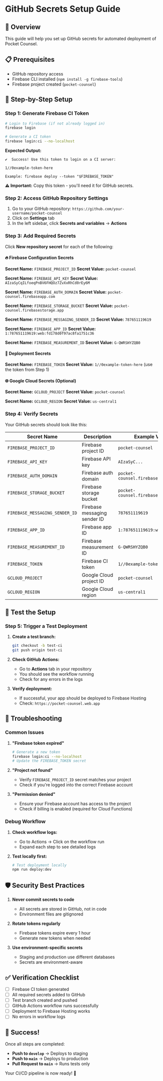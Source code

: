 # GitHub Secrets Setup Guide

## 🎯 Overview

This guide will help you set up GitHub secrets for automated deployment of Pocket Counsel.

## 📋 Prerequisites

- GitHub repository access
- Firebase CLI installed (`npm install -g firebase-tools`)
- Firebase project created (`pocket-counsel`)

## 🔐 Step-by-Step Setup

### Step 1: Generate Firebase CI Token

```bash
# Login to Firebase (if not already logged in)
firebase login

# Generate a CI token
firebase login:ci --no-localhost
```

**Expected Output:**

```
✔  Success! Use this token to login on a CI server:

1//0example-token-here

Example: firebase deploy --token "$FIREBASE_TOKEN"
```

**⚠️ Important:** Copy this token - you'll need it for GitHub secrets.

### Step 2: Access GitHub Repository Settings

1. Go to your GitHub repository: `https://github.com/your-username/pocket-counsel`
2. Click on **Settings** tab
3. In the left sidebar, click **Secrets and variables** → **Actions**

### Step 3: Add Required Secrets

Click **New repository secret** for each of the following:

#### 🔥 Firebase Configuration Secrets

**Secret Name:** `FIREBASE_PROJECT_ID`
**Secret Value:** `pocket-counsel`

**Secret Name:** `FIREBASE_API_KEY`
**Secret Value:** `AIzaSyCqILfoeqPnBV6FHQOz7ZvXxRhCd0rEy6M`

**Secret Name:** `FIREBASE_AUTH_DOMAIN`
**Secret Value:** `pocket-counsel.firebaseapp.com`

**Secret Name:** `FIREBASE_STORAGE_BUCKET`
**Secret Value:** `pocket-counsel.firebasestorage.app`

**Secret Name:** `FIREBASE_MESSAGING_SENDER_ID`
**Secret Value:** `787651119619`

**Secret Name:** `FIREBASE_APP_ID`
**Secret Value:** `1:787651119619:web:fd178d0f97ac8fa1751c36`

**Secret Name:** `FIREBASE_MEASUREMENT_ID`
**Secret Value:** `G-QWRSHYZQB0`

#### 🔑 Deployment Secrets

**Secret Name:** `FIREBASE_TOKEN`
**Secret Value:** `1//0example-token-here` (use the token from Step 1)

#### 🌐 Google Cloud Secrets (Optional)

**Secret Name:** `GCLOUD_PROJECT`
**Secret Value:** `pocket-counsel`

**Secret Name:** `GCLOUD_REGION`
**Secret Value:** `us-central1`

### Step 4: Verify Secrets

Your GitHub secrets should look like this:

| Secret Name                    | Description                  | Example Value                        |
| ------------------------------ | ---------------------------- | ------------------------------------ |
| `FIREBASE_PROJECT_ID`          | Firebase project ID          | `pocket-counsel`                     |
| `FIREBASE_API_KEY`             | Firebase API key             | `AIzaSyC...`                         |
| `FIREBASE_AUTH_DOMAIN`         | Firebase auth domain         | `pocket-counsel.firebaseapp.com`     |
| `FIREBASE_STORAGE_BUCKET`      | Firebase storage bucket      | `pocket-counsel.firebasestorage.app` |
| `FIREBASE_MESSAGING_SENDER_ID` | Firebase messaging sender ID | `787651119619`                       |
| `FIREBASE_APP_ID`              | Firebase app ID              | `1:787651119619:web:...`             |
| `FIREBASE_MEASUREMENT_ID`      | Firebase measurement ID      | `G-QWRSHYZQB0`                       |
| `FIREBASE_TOKEN`               | Firebase CI token            | `1//0example-token-here`             |
| `GCLOUD_PROJECT`               | Google Cloud project ID      | `pocket-counsel`                     |
| `GCLOUD_REGION`                | Google Cloud region          | `us-central1`                        |

## 🚀 Test the Setup

### Step 5: Trigger a Test Deployment

1. **Create a test branch:**

   ```bash
   git checkout -b test-ci
   git push origin test-ci
   ```

2. **Check GitHub Actions:**
   - Go to **Actions** tab in your repository
   - You should see the workflow running
   - Check for any errors in the logs

3. **Verify deployment:**
   - If successful, your app should be deployed to Firebase Hosting
   - Check: `https://pocket-counsel.web.app`

## 🔧 Troubleshooting

### Common Issues

1. **"Firebase token expired"**

   ```bash
   # Generate a new token
   firebase login:ci --no-localhost
   # Update the FIREBASE_TOKEN secret
   ```

2. **"Project not found"**
   - Verify `FIREBASE_PROJECT_ID` secret matches your project
   - Check if you're logged into the correct Firebase account

3. **"Permission denied"**
   - Ensure your Firebase account has access to the project
   - Check if billing is enabled (required for Cloud Functions)

### Debug Workflow

1. **Check workflow logs:**
   - Go to Actions → Click on the workflow run
   - Expand each step to see detailed logs

2. **Test locally first:**
   ```bash
   # Test deployment locally
   npm run deploy:dev
   ```

## 🛡️ Security Best Practices

1. **Never commit secrets to code**
   - All secrets are stored in GitHub, not in code
   - Environment files are gitignored

2. **Rotate tokens regularly**
   - Firebase tokens expire every 1 hour
   - Generate new tokens when needed

3. **Use environment-specific secrets**
   - Staging and production use different databases
   - Secrets are environment-aware

## ✅ Verification Checklist

- [ ] Firebase CI token generated
- [ ] All required secrets added to GitHub
- [ ] Test branch created and pushed
- [ ] GitHub Actions workflow runs successfully
- [ ] Deployment to Firebase Hosting works
- [ ] No errors in workflow logs

## 🎉 Success!

Once all steps are completed:

- **Push to `develop`** → Deploys to staging
- **Push to `main`** → Deploys to production
- **Pull Request to `main`** → Runs tests only

Your CI/CD pipeline is now ready! 🚀
